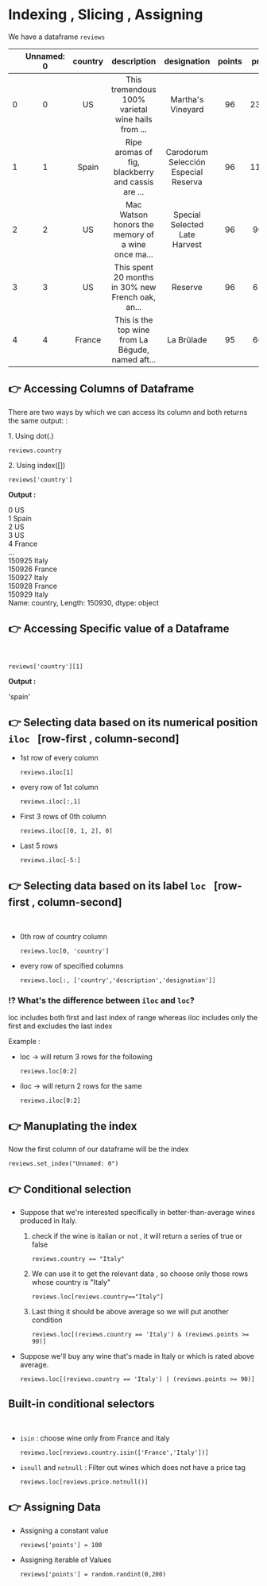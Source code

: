 # Indexing , Slicing , Assigning



We have a dataframe `reviews`


|| Unnamed: 0 |	country|description	|designation|points|price|province|	region_1|region_2|variety |winery|
| :---: |:--:      | :-:    | :-:        |:---:      |:---: |:---:| :-:    | :-:     |:---:   | :-:     | :-: |
|0 |0  |US    |  This tremendous 100% varietal wine hails from ... |Martha's Vineyard | 96 |235.0| California| Napa Valley |Napa |Cabernet |Sauvignon Heitz|
|1 |	1 |Spain |	Ripe aromas of fig, blackberry and cassis are ...|	Carodorum Selección Especial Reserva |	96|	110.0| 	Northern Spain|	Toro	|NaN	|Tinta de Toro|	Bodega Carmen Rodríguez|
|2 |	2 |US	 |Mac Watson honors the memory of a wine once ma...   |Special Selected Late Harvest|	96|	90.0|	California| Knights Valley|	Sonoma|	Sauvignon Blanc	|Macauley|
|3 |	3 |US	 |This spent 20 months in 30% new French oak, an...	  |Reserve|	96|	65.0|	Oregon|	Willamette Valley|	Willamette Valley|	Pinot Noir|	Ponzi|
|4 |	4 |France|	This is the top wine from La Bégude, named aft...|	La Brûlade|	95|	66.0|	Provence|	Bandol|	NaN	|Provence red blend	|Domaine de la Bégud|


## 👉 Accessing Columns of Dataframe

There are two ways by which we can access its column and both returns the same output: :

1️. Using dot(.)
   ```
   reviews.country
   ```

2️. Using index([])
   ```
   reviews['country']
   ```

**Output :**

0             US <br>
1          Spain <br>
2             US <br>
3             US <br>
4         France <br>
           ...   <br>
150925     Italy <br>
150926    France <br>
150927     Italy <br>
150928    France <br>
150929     Italy <br>
Name: country, Length: 150930, dtype: object

## 👉 Accessing Specific value of a Dataframe
<br>

```
reviews['country'][1]
```
**Output :**

'spain'

## 👉 Selecting data based on its numerical position `iloc ` [row-first , column-second]


* 1st row of every column

  ```
  reviews.iloc[1]
  ```
* every row of 1st column

  ```
  reviews.iloc[:,1]
  ```

* First 3 rows of 0th column

  ```
  reviews.iloc[[0, 1, 2], 0]
  ```
* Last 5 rows

  ```
  reviews.iloc[-5:]
  ```


## 👉 Selecting data based on its label `loc ` [row-first , column-second]
<br>

* 0th row of country column
  ```
  reviews.loc[0, 'country']
  ```

* every row of specified columns
  ```
  reviews.loc[:, ['country','description','designation']]
  ```

### ⁉️ What's the difference between `iloc` and `loc`?

loc includes both first and last index of range whereas iloc includes only the first and excludes the last index

Example :

* loc -> will return 3 rows for the following

   ```
   reviews.loc[0:2]
   ```

* iloc -> will return 2 rows for the same

   ```
   reviews.iloc[0:2]
   ```

## 👉 Manuplating the index

Now the first column of our dataframe will be the index

```
reviews.set_index("Unnamed: 0")
```

## 👉 Conditional selection

* Suppose that we're interested specifically in better-than-average wines produced in Italy.

    1. check if the wine is italian or not , it will return a series of true or false

       ```
       reviews.country == "Italy"
       ```
    2. We can use it to get the relevant data , so choose only those rows whose country is "Italy"

       ```
       reviews.loc[reviews.country=="Italy"]
       ```

    3. Last thing it should be above average so we will put another condition

       ```
       reviews.loc[(reviews.country == 'Italy') & (reviews.points >= 90)]
       ```

* Suppose we'll buy any wine that's made in Italy or which is rated above average.

  ```
  reviews.loc[(reviews.country == 'Italy') | (reviews.points >= 90)]
  ```

## Built-in conditional selectors
<br>

* `isin` : choose wine only from France and Italy

   ```
   reviews.loc[reviews.country.isin(['France','Italy'])]
   ```

* `isnull` and `notnull` : Filter out wines which does not have a price tag

   ```
   reviews.loc[reviews.price.notnull()]
   ```

## 👉 Assigning Data

* Assigning a constant value
   
    ```
    reviews['points'] = 100
    ```

* Assigning iterable of Values

    ```
    reviews['points'] = random.randint(0,200)
    ```